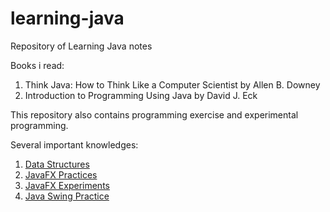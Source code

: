# learning-java
Repository of Learning Java notes

Books i read:
1. Think Java: How to Think Like a Computer Scientist by Allen B. Downey
2. Introduction to Programming Using Java by David J. Eck

This repository also contains programming exercise and experimental programming.

Several important knowledges:

1. [Data Structures](https://github.com/agusrichard/learning-java/tree/master/collectionsPractice)
2. [JavaFX Practices](https://github.com/agusrichard/learning-java/tree/master/javaFXPractice)
3. [JavaFX Experiments](https://github.com/agusrichard/learning-java/tree/master/javaFXExperiment)
4. [Java Swing Practice](https://github.com/agusrichard/learning-java/tree/master/javaSwingPractice)
